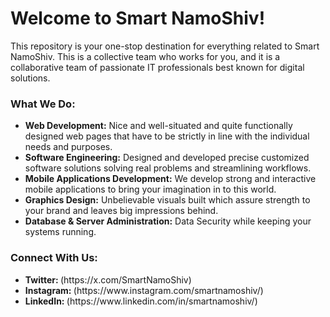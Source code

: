 <h1>Welcome to Smart NamoShiv!</h1>
This repository is your one-stop destination for everything related to Smart NamoShiv. This is a collective team who works for you, and it is a collaborative team of passionate IT professionals best known for digital solutions.

<h3>What We Do:</h3>
<ul>
  <li><strong>Web Development:</strong>  Nice and well-situated and quite functionally designed web pages that have to be strictly in line with the individual needs and purposes.</li>
  <li><strong>Software Engineering:</strong> Designed and developed precise customized software solutions solving real problems and streamlining workflows.</li>
  <li><strong>Mobile Applications Development:</strong> We develop strong and interactive mobile applications to bring your imagination in to this world.</li>
  <li><strong>Graphics Design:</strong> Unbelievable visuals built which assure strength to your brand and leaves big impressions behind.</li>
  <li><strong>Database & Server Administration:</strong> Data Security while keeping your systems running.</li>
</ul>

<h3>Connect With Us:</h3>
<ul>
  <li><strong>Twitter: </strong> (https://x.com/SmartNamoShiv)</li>
  <li><strong>Instagram: </strong> (https://www.instagram.com/smartnamoshiv/)</li>
  <li><strong>LinkedIn: </strong> (https://www.linkedin.com/in/smartnamoshiv/)</li>
</ul>

 
 
 
 
